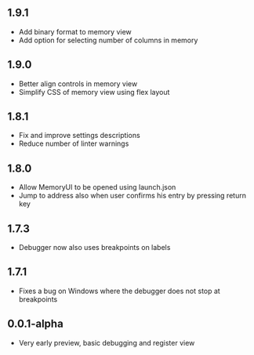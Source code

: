 ## 1.9.1
* Add binary format to memory view
* Add option for selecting number of columns in memory

## 1.9.0
* Better align controls in memory view
* Simplify CSS of memory view using flex layout

## 1.8.1
* Fix and improve settings descriptions
* Reduce number of linter warnings

## 1.8.0
* Allow MemoryUI to be opened using launch.json
* Jump to address also when user confirms his entry by pressing return key

## 1.7.3
* Debugger now also uses breakpoints on labels

## 1.7.1
* Fixes a bug on Windows where the debugger does not stop at breakpoints

## 0.0.1-alpha
* Very early preview, basic debugging and register view
